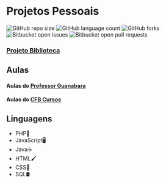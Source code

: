 # Projetos Pessoais
![GitHub repo size](https://img.shields.io/github/repo-size/Mathiack/Codes?style=for-the-badge)
![GitHub language count](https://img.shields.io/github/languages/count/Mathiack/Codes?style=for-the-badge)
![GitHub forks](https://img.shields.io/github/forks/Mathiack/Codes?style=for-the-badge)
![Bitbucket open issues](https://img.shields.io/bitbucket/issues/Mathiack/Codes?style=for-the-badge)
![Bitbucket open pull requests](https://img.shields.io/bitbucket/pr-raw/Mathiack/Codes?style=for-the-badge)

### <a href="#">Projeto Biblioteca</a>
## Aulas
#### Aulas do <a href="https://www.youtube.com/c/CursoemVídeo">Professor Guanabara</a>
#### Aulas do <a href="https://www.youtube.com/@cfbcursos/featured">CFB Cursos</a>

## Linguagens
- PHP🐘
- JavaScript🖥
- Java☕
- HTML🖌
- CSS📑
- SQL🛢
